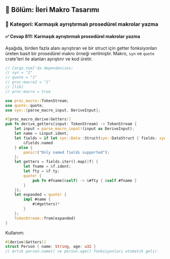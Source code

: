 ## 📘 Bölüm: İleri Makro Tasarımı  
### 🔹 Kategori: Karmaşık ayrıştırmalı prosedürel makrolar yazma  
#### ✅ Cevap 811: Karmaşık ayrıştırmalı prosedürel makrolar yazma

Aşağıda, birden fazla alanı ayrıştıran ve bir struct için getter fonksiyonları üreten basit bir prosedürel makro örneği verilmiştir. Makro, `syn` ve `quote` crate'leri ile alanları ayrıştırır ve kod üretir.

```rust
// Cargo.toml'da dependencies:
// syn = "2"
// quote = "1"
// proc-macro2 = "1"
// [lib]
// proc-macro = true

use proc_macro::TokenStream;
use quote::quote;
use syn::{parse_macro_input, DeriveInput};

#[proc_macro_derive(Getters)]
pub fn derive_getters(input: TokenStream) -> TokenStream {
    let input = parse_macro_input!(input as DeriveInput);
    let name = &input.ident;
    let fields = if let syn::Data::Struct(syn::DataStruct { fields: syn::Fields::Named(ref fields), .. }) = input.data {
        &fields.named
    } else {
        panic!("Only named fields supported");
    };
    let getters = fields.iter().map(|f| {
        let fname = &f.ident;
        let fty = &f.ty;
        quote! {
            pub fn #fname(&self) -> &#fty { &self.#fname }
        }
    });
    let expanded = quote! {
        impl #name {
            #(#getters)*
        }
    };
    TokenStream::from(expanded)
}
```

Kullanım:
```rust
#[derive(Getters)]
struct Person { name: String, age: u32 }
// Artık person.name() ve person.age() fonksiyonları otomatik gelir.
```
